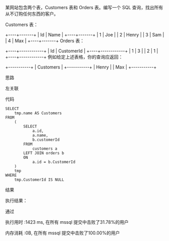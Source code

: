 某网站包含两个表，Customers 表和 Orders 表。编写一个 SQL 查询，找出所有从不订购任何东西的客户。

Customers 表：

+----+-------+
| Id | Name  |
+----+-------+
| 1  | Joe   |
| 2  | Henry |
| 3  | Sam   |
| 4  | Max   |
+----+-------+
Orders 表：

+----+------------+
| Id | CustomerId |
+----+------------+
| 1  | 3          |
| 2  | 1          |
+----+------------+
例如给定上述表格，你的查询应返回：

+-----------+
| Customers |
+-----------+
| Henry     |
| Max       |
+-----------+

思路

左关联

代码

```
SELECT
	tmp.name AS Customers
FROM
	(
		SELECT
			a.id,
			a.name,
			b.customerId
		FROM
			customers a
		LEFT JOIN orders b
		ON
			a.id = b.CustomerId
	)
	tmp
WHERE
	tmp.CustomerId IS NULL
```

结果

执行结果：

通过

执行用时 :1423 ms, 在所有 mssql 提交中击败了31.78%的用户

内存消耗 :0B, 在所有 mssql 提交中击败了100.00%的用户

